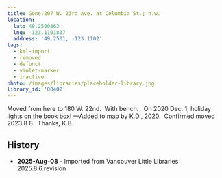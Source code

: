 ```yaml
---
title: Gone.207 W. 23rd Ave. at Columbia St.; n.w.
location:
  lat: 49.2500863
  lng: -123.1101837
  address: '49.2501, -123.1102'
tags:
  - kml-import
  - removed
  - defunct
  - violet-marker
  - inactive
photo: /images/libraries/placeholder-library.jpg
library_id: '00402'
---
```

Moved from here to 180 W. 22nd.  With bench.  
On 2020 Dec. 1, holiday lights on the book box!
—Added to map by K.D., 2020.  
Confirmed moved 2023 8 8.  Thanks, K.B.

## History
- **2025-Aug-08** - Imported from Vancouver Little Libraries 2025.8.6.revision
